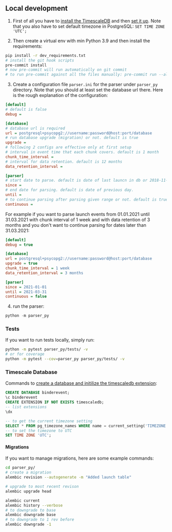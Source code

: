 ## Local development

1. First of all you have to [install the TimescaleDB](https://docs.timescale.com/latest/getting-started/installation) and
then [set it up](https://docs.timescale.com/latest/getting-started/setup).
Note that you also have to set default timezone in PostgreSQL: `SET TIME ZONE 'UTC';`

2. Then create a virtual env with min Python 3.9 and
then install the requirements:

```bash
pip install -r dev_requirements.txt
# install the git hook scripts
pre-commit install
# now pre-commit will run automatically on git commit
# to run pre-commit against all the files manually: pre-commit run --all-files
```

3. Create a configuration file `parser.ini` for the parser under `parser_py` directory.
Note that you should at least set the database url there.
Here is the rough explanation of the configuration:

```ini
[default]
# default is false
debug =

[database]
# database url is required
url = postgresql+psycopg2://username:password@host:port/database
# run database upgrade (migration) or not. default is true
upgrade =
# following 2 configs are effective only at first setup
# interval in event time that each chunk covers. default is 1 month
chunk_time_interval =
# interval for data retention. default is 12 months
data_retention_interval =

[parser]
# start date to parse. default is date of last launcn in db or 2018-11-03
since =
# end date for parsing. default is date of previous day.
until =
# to continue parsing after parsing given range or not. default is true
continuous =
```

For example if you want to parse launch events from 01.01.2021 until 31.03.2021
with chunk interval of 1 week and with data retention of 3 months and
you don't want to continue parsing for dates later than 31.03.2021:

```ini
[default]
debug = true

[database]
url = postgresql+psycopg2://username:password@host:port/database
upgrade = true
chunk_time_interval = 1 week
data_retention_interval = 3 months

[parser]
since = 2021-01-01
until = 2021-03-31
continuous = false
```

4. run the parser:

```python
python -m parser_py
```

### Tests

If you want to run tests locally, simply run:

```bash
python -m pytest parser_py/tests/ -v
# or for coverage
python -m pytest --cov=parser_py parser_py/tests/ -v
```

### Timescale Database

Commands to [create a database and initilize the timescaledb extension](https://docs.timescale.com/latest/getting-started/setup):

```sql
CREATE DATABASE binderevent;
\c binderevent
CREATE EXTENSION IF NOT EXISTS timescaledb;
-- list extensions
\dx

-- to get the current timezone setting
SELECT * FROM pg_timezone_names WHERE name = current_setting('TIMEZONE');
-- to set the timezone to UTC
SET TIME ZONE 'UTC';
```

#### Migrations

If you want to manage migrations, here are some example commands:

```bash
cd parser_py/
# create a migration
alembic revision --autogenerate -m "Added launch table"

# upgrade to most recent revison
alembic upgrade head

alembic current
alembic history --verbose
# to downgrade to base
alembic downgrade base
# to downgrade to 1 rev before
alembic downgrade -1
```
